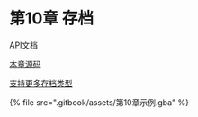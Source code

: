 # 第10章 存档

[API文档](https://gvaliente.github.io/butano/namespacebn\_1\_1sram.html)

[本章源码](https://github.com/laqieer/gba-dev-best-practice/commit/d44fcfb39bbfdd8cfe090d325cef5e99d9e65c08)

[支持更多存档类型](https://github.com/laqieer/libsavgba)

{% file src=".gitbook/assets/第10章示例.gba" %}
